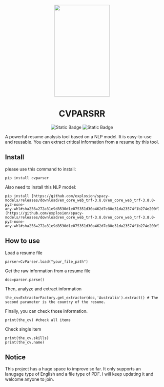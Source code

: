 <p align="center">
    <img src="https://raw.githubusercontent.com/Hunnyisme/image_library/refs/heads/master/cvparserlogo.png" alt="" style="width:60%; height:300px"></imag></p>


<h1 align="center"> CVPARSRR </h1>

<p align="center">
    <img alt="Static Badge" src="https://img.shields.io/badge/license-Apache2.0-blue">
    <img alt="Static Badge" src="https://img.shields.io/badge/version-1.0-orange"></p>



<p>	A powerful resume analysis tool based on a NLP model. It is easy-to-use and reusable.
You can extract critical information from a resume by this tool.</p>
<h2>
Install
</h2>

please use this command to install:

```
pip install cvparser
```

Also need to install this NLP model:

```
pip install [https://github.com/explosion/spacy-models/releases/download/en_core_web_trf-3.8.0/en_core_web_trf-3.8.0-py3-none-any.whl#sha256=272a31e9d8530d1e075351d30a462d7e80e31da23574f1b274e200f3fff35bf5](https://github.com/explosion/spacy-models/releases/download/en_core_web_trf-3.8.0/en_core_web_trf-3.8.0-py3-none-any.whl#sha256=272a31e9d8530d1e075351d30a462d7e80e31da23574f1b274e200f3fff35bf5)
```



<h2>
How to use    
</h2>

Load a resume file

```
parser=CvParser.load("your_file_path")
```

Get the raw information from a resume file

```
doc=parser.parse()
```

Then, analyze and extract information 

```
the_cv=ExtractorFactory.get_extractor(doc,'Australia').extract() # The second parameter is the country of the resume.
```

Finally,  you can check those information.

```
print(the_cv) #check all items
```

Check single item

```
print(the_cv.skills)
print(the_cv.name)
```



<h2>
Notice
</h2>

This project has a huge space to improve so far. It only supports an lanugage type of English and a file type of PDF. I will keep updating it and welcome anyone to join.

